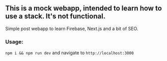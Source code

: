 ## This is a mock webapp, intended to learn how to use a stack. It's not functional.

Simple post webapp to learn Firebase, Next.js and a bit of SEO.

### Usage:

`npm i && npm run dev`
and navigate to `http://localhost:3000`
